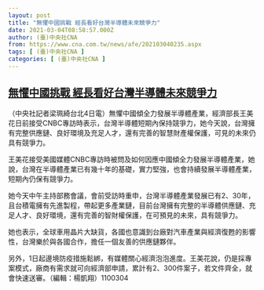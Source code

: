 ```yaml
---
layout: post
title: "無懼中國挑戰 經長看好台灣半導體未來競爭力"
date: 2021-03-04T08:58:57.000Z
author: (臺)中央社CNA
from: https://www.cna.com.tw/news/afe/202103040235.aspx
tags: [ (臺)中央社CNA ]
categories: [ (臺)中央社CNA ]
---
```

<!--1614848337000-->
[無懼中國挑戰 經長看好台灣半導體未來競爭力](https://www.cna.com.tw/news/afe/202103040235.aspx)
------

<div>
<div></div><div class="paragraph"><p>（中央社記者梁珮綺台北4日電）無懼中國傾全力發展半導體產業，經濟部長王美花日前接受CNBC專訪時表示，台灣半導體短期內保持競爭力，她今天說，台灣擁有完整供應鏈、良好環境及充足人才，還有完善的智慧財產權保護，可見的未來仍具有競爭力。</p><p>王美花接受美國媒體CNBC專訪時被問及如何因應中國傾全力發展半導體產業，她說，台灣在半導體產業已有幾十年的基礎，實力堅強，也會持續發展半導體產業，短期內仍保有競爭力。</p><p>她今天中午主持部務會議，會前受訪時重申，台灣半導體產業發展已有2、30年，且台積電擁有先進製程，帶起更多產業鏈，目前台灣擁有完整的半導體供應鏈、充足人才、良好環境，還有完善的智財權保護，在可預見的未來，具有競爭力。</p><p>她也表示，全球車用晶片大缺貨，各國也意識到台廠對汽車產業與經濟復甦的影響性，台灣樂於與各國合作，擔任一個友善的供應鏈夥伴。</p><p>另外，1日起邊境防疫措施鬆綁，有媒體關心經濟泡泡進度。王美花說，仍是採專案模式，廠商有需求就可向經濟部申請，累計有2、300件案子，若文件齊全，就會快速送審。（編輯：楊凱翔）1100304</p></div>
</div>
